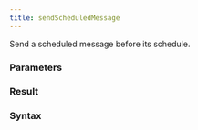 ```yaml
---
title: sendScheduledMessage
---
```


Send a scheduled message before its schedule.


### Parameters 



### Result 



### Syntax





